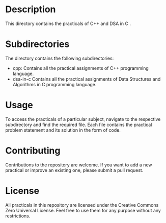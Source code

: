 # Description
This directory contains the practicals of C++ and DSA in C .

# Subdirectories
The directory contains the following subdirectories:

- cpp: Contains all the practical assignments of C++ programming language.</br>
- dsa-in-c Contains all the practical assignments of Data Structures and Algorithms in C programming language.

# Usage
To access the practicals of a particular subject, navigate to the respective subdirectory and find the required file. Each file contains the practical problem statement and its solution in the form of code.

# Contributing
Contributions to the repository are welcome. If you want to add a new practical or improve an existing one, please submit a pull request.

# License
All practicals in this repository are licensed under the Creative Commons Zero Universal License. Feel free to use them for any purpose without any restrictions.
